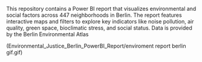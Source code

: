 This repository contains a Power BI report that visualizes environmental and social factors across 447 neighborhoods in Berlin. The report features interactive maps and filters to explore key indicators like noise pollution, air quality, green space, bioclimatic stress, and social status. Data is provided by the Berlin Environmental Atlas

(Environmental_Justice_Berlin_PowerBI_Report/enviroment report berlin gif.gif)
